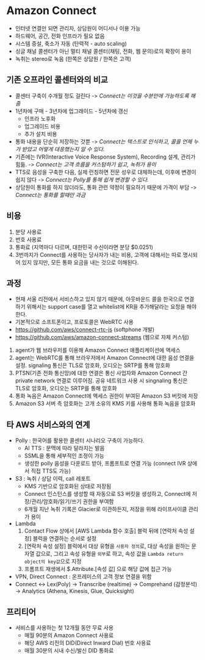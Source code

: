 # Amazon Connect

- 인터넷 연결만 되면 관리자, 상담원이 어디서나 이용 가능
- 하드웨어, 공간, 전화 인프라가 필요 없음
- 시스템 증설, 축소가 자동 (탄력적 - auto scaling)
- 싱글 채널 콜센터가 아닌 멀티 채널 콜센터(채팅, 전화, 웹 문의)로의 확장이 용이
- 녹취는 stereo로 녹음 (한쪽은 상담원 / 한쪽은 고객)

## 기존 오프라인 콜센터와의 비교

- 콜센터 구축이 수개월 정도 걸린다 -> _Connect는 이것을 수분만에 가능하도록 해줌_
- 1년차에 구매 - 3년차에 업그래이드 - 5년차에 갱신
  - 인프라 노후화
  - 업그레이드 비용
  - 추가 설치 비용
- 통화 내용을 단순히 저장하는 것뿐 -> _Connect는 텍스트로 인식하고, 콜을 언제 누가 받았고 어떻게 대응했는지 알 수 있다._
- 기존에는 IVR(Interactive Voice Response System), Recording 설계, 관리가 힘듦. -> _Connect는 고객 흐름을 커스텀하기 쉽고, 녹취가 용이_
- TTS로 음성을 구축한 다음, 실제 런칭하면 전문 성우로 대체하는데, 이후에 변경이 쉽지 않다 -> _Connect는 Polly를 통해 쉽게 변경할 수 있다._
- 상담원이 통화를 하지 않더라도, 통화 관련 약정이 필요하기 때문에 가격이 부담 -> _Connect는 통화를 할때만 과금_

## 비용

1. 분당 사용료
2. 번호 사용료
3. 통화료 (지역마다 다르며, 대한민국 수신이라면 분당 $0.0251)
4. 3번까지가 Connect를 사용하는 당사자가 내는 비용, 고객에 대해서는 따로 명시되어 있지 않지만, 모든 통화 요금을 내는 것으로 이해된다.

## 과정

- 현재 서울 리전에서 서비스하고 있지 않기 때문에, 아웃바운드 콜을 한국으로 연결하기 위해서는 support case를 열고 whitelist에 KR을 추가해달라는 요청을 해야한다.
- 기본적으로 소프트폰이고, 프로토콜은 WebRTC 사용
- https://github.com/aws/connect-rtc-js (softphone 개발)
- https://github.com/aws/amazon-connect-streams (웹으로 자체 커스텀)

1. agent가 웹 브라우저를 이용해 Amazon Connect 애플리케이션에 액세스
2. agent는 WebRTC를 통해 브라우저에서 Amazon Connect에 대한 음성 연결을 설정. signaling 통신은 TLS로 암호화, 오디오는 SRTP를 통해 암호화
3. PTSN(기존 전화 통신망)에 대한 연결은 통신 사업자와 Amazon Connect 간 private network 연결로 이루어짐. 공유 네트워크 사용 시 singnaling 통신은 TLS로 암호화, 오디오는 SRTP를 통해 암호화
4. 통화 녹음은 Amazon Connect에 액세스 권한이 부여된 Amazon S3 버킷에 저장
5. Amazon S3 서버 측 암호화는 고개 소유의 KMS 키를 사용해 통화 녹음을 암호화

## 타 AWS 서비스와의 연계

- Polly : 한국어를 활용한 콜센터 시나리오 구축이 가능하다.
  - AI TTS : 문맥에 따라 달라지는 발음
  - SSML을 통해 세부적인 조정이 가능
  - 생성한 polly 음성을 다운로드 받아, 프롬프트로 연결 가능 (connect IVR 상에서 직접 TTS도 가능)
- S3 : 녹취 / 상담 이력, call 레포트
  - KMS 기반으로 암호화된 상태로 저장됨
  - Connect 인스턴스를 생성할 때 자동으로 S3 버킷을 생성하고, Connect에 저장/관리/암호화/읽기/쓰기 권한을 부여함
  - 6개월 지난 녹취 기록은 Glacier로 이관하든지, 저장을 위해 라이프사이클 관리가 용이
- Lambda
  1. Contact Flow 상에서 [AWS Lambda 함수 호출] 블럭 뒤에 [연락처 속성 설정] 블럭을 연결하는 순서로 설정
  2. [연락처 속성 설정] 블럭에서 대상 유형을 `사용자 정의`로, 대상 속성을 원하는 문자열 값으로, 그리고 속성 유형을 `외부`로 하고, 속성 값을 `Lambda return object의 key값`으로 지정
  3. 프롬프트 재생에서 $.Attribute.[속성 값] 으로 해당 값에 접근 가능
- VPN, Direct Connect : 온프레미스의 고객 정보 연결을 위함
- Connect <-> Lex(Poly) -> Transcribe (realtime) -> Comprehand (감정분석) -> Analytics (Athena, Kinesis, Glue, Quicksight)

## 프리티어

- 서비스를 사용하는 첫 12개월 동안 무료 사용
  - 매월 90분의 Amazon Connect 사용료
  - 해당 AWS 리전의 DID(Direct Inward Dial) 번호 사용료
  - 매월 30분의 시내 수신/발신 DID 통화료
